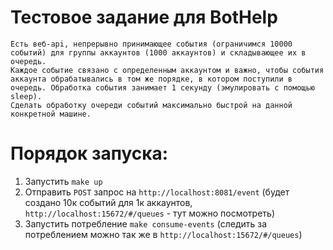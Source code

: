 # Тестовое задание для BotHelp

```
Есть веб-api, непрерывно принимающее события (ограничимся 10000 событий) для группы аккаунтов (1000 аккаунтов) и складывающее их в очередь.
Каждое событие связано с определенным аккаунтом и важно, чтобы события аккаунта обрабатывались в том же порядке, в котором поступили в очередь. Обработка события занимает 1 секунду (эмулировать с помощью sleep).  
Сделать обработку очереди событий максимально быстрой на данной конкретной машине.
```

# Порядок запуска:
1. Запустить `make up`
2. Отправить `POST` запрос на `http://localhost:8081/event` (будет создано 10к событий для 1к аккаунтов, `http://localhost:15672/#/queues` - тут можно посмотреть)
3. Запустить потребление `make consume-events` (следить за потреблением можно так же в `http://localhost:15672/#/queues`)
